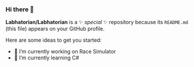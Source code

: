 ### Hi there 👋

**Labhatorian/Labhatorian** is a ✨ _special_ ✨ repository because its `README.md` (this file) appears on your GitHub profile.

Here are some ideas to get you started:

- 🔭 I’m currently working on Race Simulator
- 🌱 I’m currently learning C#
<!--
- ⚡ Experience: 
  - Visual Basic
  - Python
  - HTML
  - CSS
  - PHP
  - C#
  - Java
  - Linux
